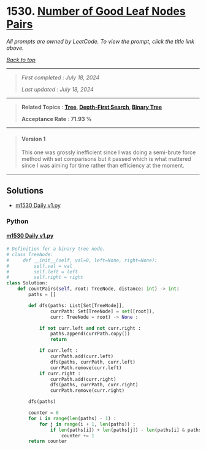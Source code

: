 # 1530. [Number of Good Leaf Nodes Pairs](<https://leetcode.com/problems/number-of-good-leaf-nodes-pairs>)

*All prompts are owned by LeetCode. To view the prompt, click the title link above.*

*[Back to top](<../README.md>)*

------

> *First completed : July 18, 2024*
>
> *Last updated : July 18, 2024*

------

> **Related Topics** : **[Tree](<by_topic/Tree.md>), [Depth-First Search](<by_topic/Depth-First Search.md>), [Binary Tree](<by_topic/Binary Tree.md>)**
>
> **Acceptance Rate** : **71.93 %**

------

> #### Version 1
> This one was grossly inefficient since I was doing a 
> semi-brute force method with set comparisons but it passed 
> which is what mattered since I was aiming for time rather 
> than efficiency at the moment.

------

## Solutions

- [m1530 Daily v1.py](<../my-submissions/m1530 Daily v1.py>)
### Python
#### [m1530 Daily v1.py](<../my-submissions/m1530 Daily v1.py>)
```Python
# Definition for a binary tree node.
# class TreeNode:
#     def __init__(self, val=0, left=None, right=None):
#         self.val = val
#         self.left = left
#         self.right = right
class Solution:
    def countPairs(self, root: TreeNode, distance: int) -> int:
        paths = []

        def dfs(paths: List[Set[TreeNode]],
                currPath: Set[TreeNode] = set([root]),
                curr: TreeNode = root) -> None :

            if not curr.left and not curr.right :
                paths.append(currPath.copy())
                return

            if curr.left :
                currPath.add(curr.left)
                dfs(paths, currPath, curr.left)
                currPath.remove(curr.left)
            if curr.right :
                currPath.add(curr.right)
                dfs(paths, currPath, curr.right)
                currPath.remove(curr.right)

        dfs(paths)

        counter = 0
        for i in range(len(paths) - 1) :
            for j in range(i + 1, len(paths)) :
                if len(paths[i]) + len(paths[j]) - len(paths[i] & paths[j]) * 2 <= distance :
                    counter += 1
        return counter
```

